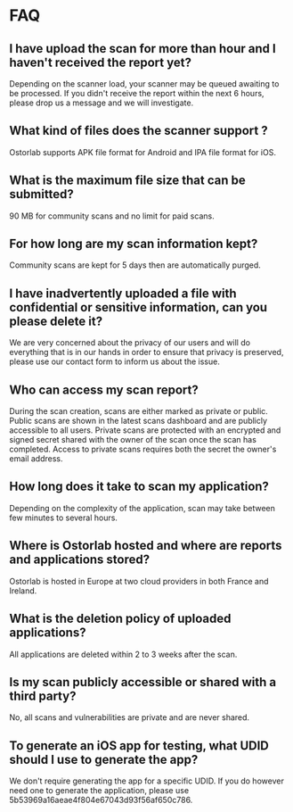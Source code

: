 # FAQ

## I have upload the scan for more than hour and I haven't received the report yet?
Depending on the scanner load, your scanner may be queued awaiting to be processed. If you didn't receive the report within the next 6 hours, please drop us a message and we will investigate.

## What kind of files does the scanner support ?
Ostorlab supports APK file format for Android and IPA file format for iOS.

## What is the maximum file size that can be submitted?
90 MB for community scans and no limit for paid scans.

## For how long are my scan information kept?
Community scans are kept for 5 days then are automatically purged.

## I have inadvertently uploaded a file with confidential or sensitive information, can you please delete it?
We are very concerned about the privacy of our users and will do everything that is in our hands in order to ensure that privacy is preserved, please use our contact form to inform us about the issue.

## Who can access my scan report?
During the scan creation, scans are either marked as private or public. Public scans are shown in the latest scans dashboard and are publicly accessible to all users. Private scans are protected with an encrypted and signed secret shared with the owner of the scan once the scan has completed. Access to private scans requires both the secret the owner's email address.

## How long does it take to scan my application?
Depending on the complexity of the application, scan may take between few minutes to several hours.

## Where is Ostorlab hosted and where are reports and applications stored?
Ostorlab is hosted in Europe at two cloud providers in both France and Ireland.

## What is the deletion policy of uploaded applications?
All applications are deleted within 2 to 3 weeks after the scan.

## Is my scan publicly accessible or shared with a third party?
No, all scans and vulnerabilities are private and are never shared.

## To generate an iOS app for testing, what UDID should I use to generate the app?
We don't require generating the app for a specific UDID. If you do however need one to generate the application, please use 5b53969a16aeae4f804e67043d93f56af650c786.
